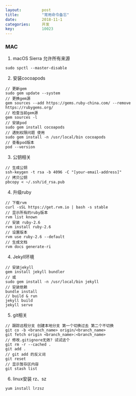 ```yaml
---
layout: 		post
title:		    "常用命令备忘"
date:			2018-11-1
categories:		开发
key: 			10023
---
```


### MAC
1. macOS Sierra 允许所有来源
```
sudo spctl --master-disable
```

2. 安装cocoapods  
```
// 更新gem
sudo gem update --system
// 更换gem源
gem sources --add https://gems.ruby-china.com/ --remove https://rubygems.org/
// 检查当前gem源
gem sources -l
// 安装pod
sudo gem install cocoapods
// 遇到权限问题 使用
sudo gem install -n /usr/local/bin cocoapods
// 查看pod版本
pod --version
```

3. 公钥相关
```
// 生成公钥
ssh-keygen -t rsa -b 4096 -C "[your-email-address]"
// 拷贝公钥
pbcopy < ~/.ssh/id_rsa.pub
```

4. 升级ruby  
```
// 下载rvm
curl -sSL https://get.rvm.io | bash -s stable
// 显示所有的ruby版本
rvm list known
// 安装 ruby-2.6
rvm install ruby-2.6
// 设置版本
rvm use ruby-2.6 --default
// 生成文档
rvm docs generate-ri
```

4. Jekyll环境  
```
// 安装jekyll
gem install jekyll bundler
// 或
sudo gem install -n /usr/local/bin jekyll
// 安装依赖
bundle install
// build & run
jekyll build 
jekyll serve 
```

5. git相关
```
// 跟踪远程分支 创建本地分支 第一个切换过去 第二个不切换
git co -b <branch_name> origin/<branch_name>
git fetch origin <branch_name>:<branch_name>
// 修改.gitignore无效? 试试这个
git rm -r --cached .
git add .  
// git add 的反义词
git reset
// 显示暂存区内容
git stash list
```

6. linux安装 rz、sz
```
yum install lrzsz
```


